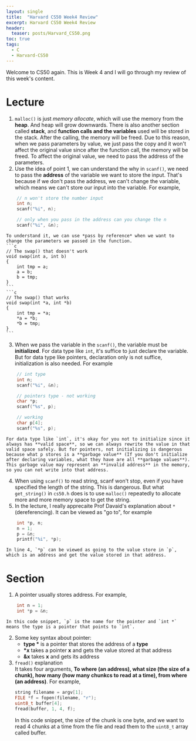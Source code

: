 ```yaml
---
layout: single
title:  "Harvard CS50 Week4 Review"
excerpt: Harvard CS50 Week4 Review
header:
  teaser: posts/Harvard_CS50.png
toc: true
tags:
  - C
  - Harvard-CS50
---
```


Welcome to CS50 again. This is Week 4 and I will go through my review of this week's content.

# Lecture
1. `malloc()` is just *memory allocate*, which will use the memory from the **heap**. And heap will grow downwards. There is also another section called **stack**, and **function calls and the variables** used will be stored in the stack. After the calling, the memory will be freed. Due to this reason, when we pass parameters by value, we just pass the copy and it won't affect the original value since after the function call, the memory will be freed. To affect the original value, we need to pass the address of the parameters.
2. Use the idea of point 1, we can understand the why in `scanf()`, we need to pass the **address** of the variable we want to store the input. That's because if we don't pass the address, we can't change the variable, which means we can't store our input into the variable. For example,
```c
    // n won't store the number input
    int n;
    scanf("%i", n);

    // only when you pass in the address can you change the n
    scanf("%i", &n);
```
    To understand it, we can use *pass by reference* when we want to change the parameters we passed in the function.
    ```c
    // The swap() that doesn't work
    void swap(int a, int b)
    {
        int tmp = a;
        a = b;
        b = tmp;
    }
    ```
    ```c
    // The swap() that works
    void swap(int *a, int *b)
    {
        int tmp = *a;
        *a = *b;
        *b = tmp;
    }
    ```
3. When we pass the variable in the `scanf()`, the variable must be **initialized**. For data type like `int`, it's suffice to just declare the variable. But for data type like pointers, declaration only is not suffice, initialization is also needed. For example
```c
    // int type
    int n;
    scanf("%i", &n);

    // pointers type - not working
    char *p;
    scanf("%s", p);

    // working
    char p[4];
    scanf("%s", p);
```
    For data type like `int`, it's okay for you not to initialize since it always has **valid space**, so we can always rewrite the value in that valid space safely. But for pointers, not initializing is dangerous because what p stores is a **garbage value** (If you don't initialize after declaring variables, what they have are all **garbage values**). This garbage value may represent an **invalid address** in the memory, so you can not write into that address.
4. When using `scanf()` to read string, scanf won't stop, even if you have specified the length of the string. This is dangerous. But what `get_string()` in `cs50.h` does is to use `malloc()` repeatedly to allocate more and more memory space to get the string.
5. In the lecture, I really apprecaite Prof Davaid's explanation about `*`(dereferencing). It can be viewed as "go to", for example
```c
    int *p, n;
    n = 1;
    p = &n;
    printf("%i", *p);
```
    In line 4, `*p` can be viewed as going to the value store in `p`, which is an address and get the value stored in that address.

# Section
1. A pointer usually stores address. For example,
```c
    int n = 1;
    int *p = &n;
```
    In this code snippet, `p` is the name for the pointer and `int *` means the type is a pointer that points to `int`.
2. Some key syntax about pointer:
    - **type \*** is a pointer that stores the address of a **type**
    - **\*x** takes a pointer **x** and gets the value stored at that address
    - **&x** takes **x** and gets its address
3. `fread()` explanation \
    It takes four arguments, **To where (an address), what size (the size of a chunk), how many (how many chunkcs to read at a time), from where (an address)**. For example,
    ```c
    string filename = argv[1];
    FILE *f = fopen(filename, "r");
    uint8_t buffer[4];
    fread(buffer, 1, 4, f);
    ```
    In this code snippet, the size of the chunk is one byte, and we want to read 4 chunks at a time from the file and read them to the `uint8_t` array called buffer.
